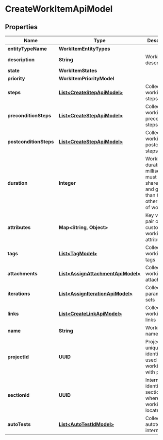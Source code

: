 

# CreateWorkItemApiModel


## Properties

| Name | Type | Description | Notes |
|------------ | ------------- | ------------- | -------------|
|**entityTypeName** | **WorkItemEntityTypes** |  |  |
|**description** | **String** | Workitem description |  [optional] |
|**state** | **WorkItemStates** |  |  |
|**priority** | **WorkItemPriorityModel** |  |  |
|**steps** | [**List&lt;CreateStepApiModel&gt;**](CreateStepApiModel.md) | Collection of workitem steps |  |
|**preconditionSteps** | [**List&lt;CreateStepApiModel&gt;**](CreateStepApiModel.md) | Collection of workitem precondition steps |  |
|**postconditionSteps** | [**List&lt;CreateStepApiModel&gt;**](CreateStepApiModel.md) | Collection of workitem postcondition steps |  |
|**duration** | **Integer** | WorkItem duration in milliseconds, must be 0 for shared steps and greater than 0 for the other types of work items |  |
|**attributes** | **Map&lt;String, Object&gt;** | Key value pair of custom workitem attributes |  |
|**tags** | [**List&lt;TagModel&gt;**](TagModel.md) | Collection of workitem tags |  |
|**attachments** | [**List&lt;AssignAttachmentApiModel&gt;**](AssignAttachmentApiModel.md) | Collection of workitem attachments |  [optional] |
|**iterations** | [**List&lt;AssignIterationApiModel&gt;**](AssignIterationApiModel.md) | Collection of parameter sets |  [optional] |
|**links** | [**List&lt;CreateLinkApiModel&gt;**](CreateLinkApiModel.md) | Collection of workitem links |  |
|**name** | **String** | Workitem name |  |
|**projectId** | **UUID** | Project unique identifier - used to link workitem with project |  |
|**sectionId** | **UUID** | Internal identifier of section where workitem is located |  |
|**autoTests** | [**List&lt;AutoTestIdModel&gt;**](AutoTestIdModel.md) | Collection of autotest internal ids |  [optional] |




